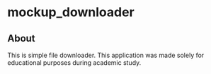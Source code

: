 mockup_downloader
=================

About
-----

This is simple file downloader. This application was made solely for educational purposes during academic study.

